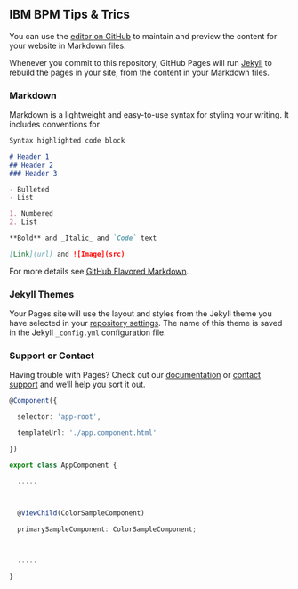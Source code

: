 ## IBM BPM Tips & Trics

You can use the [editor on GitHub](https://github.com/pinale/ibmbpm/edit/master/docs/index.md) to maintain and preview the content for your website in Markdown files.

Whenever you commit to this repository, GitHub Pages will run [Jekyll](https://jekyllrb.com/) to rebuild the pages in your site, from the content in your Markdown files.

### Markdown

Markdown is a lightweight and easy-to-use syntax for styling your writing. It includes conventions for

```markdown
Syntax highlighted code block

# Header 1
## Header 2
### Header 3

- Bulleted
- List

1. Numbered
2. List

**Bold** and _Italic_ and `Code` text

[Link](url) and ![Image](src)
```

For more details see [GitHub Flavored Markdown](https://guides.github.com/features/mastering-markdown/).

### Jekyll Themes

Your Pages site will use the layout and styles from the Jekyll theme you have selected in your [repository settings](https://github.com/pinale/ibmbpm/settings). The name of this theme is saved in the Jekyll `_config.yml` configuration file.

### Support or Contact

Having trouble with Pages? Check out our [documentation](https://help.github.com/categories/github-pages-basics/) or [contact support](https://github.com/contact) and we’ll help you sort it out.

<script src="https://gist.github.com/pinale/b2d8bd5c0378234d82cc2f437930a230.js"></script>
```typescript
@Component({

  selector: 'app-root',

  templateUrl: './app.component.html'

})

export class AppComponent {

  .....



  @ViewChild(ColorSampleComponent)

  primarySampleComponent: ColorSampleComponent;



  .....

}
```
